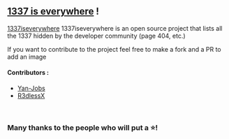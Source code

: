## [1337 is everywhere](https://sayrix.github.io/1337iseverywhere/) ! 

[1337iseverywhere](https://sayrix.github.io/1337iseverywhere/) 1337iseverywhere is an open source project that lists all the 1337 hidden by the developer community (page 404, etc.)

If you want to contribute to the project feel free to make a fork and a PR to add an image

#### Contributors :
- [Yan-Jobs](https://github.com/Yan-Jobs) 
- [R3dlessX](https://github.com/R3dlessX)

­

### Many thanks to the people who will put a ⭐!
